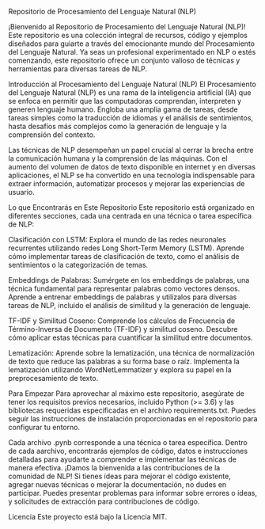 Repositorio de Procesamiento del Lenguaje Natural (NLP)

¡Bienvenido al Repositorio de Procesamiento del Lenguaje Natural (NLP)! Este repositorio es una colección integral de recursos, código y ejemplos diseñados para guiarte a través del emocionante mundo del Procesamiento del Lenguaje Natural. Ya seas un profesional experimentado en NLP o estés comenzando, este repositorio ofrece un conjunto valioso de técnicas y herramientas para diversas tareas de NLP.

Introducción al Procesamiento del Lenguaje Natural (NLP)
El Procesamiento del Lenguaje Natural (NLP) es una rama de la inteligencia artificial (IA) que se enfoca en permitir que las computadoras comprendan, interpreten y generen lenguaje humano. Engloba una amplia gama de tareas, desde tareas simples como la traducción de idiomas y el análisis de sentimientos, hasta desafíos más complejos como la generación de lenguaje y la comprensión del contexto.

Las técnicas de NLP desempeñan un papel crucial al cerrar la brecha entre la comunicación humana y la comprensión de las máquinas. Con el aumento del volumen de datos de texto disponible en internet y en diversas aplicaciones, el NLP se ha convertido en una tecnología indispensable para extraer información, automatizar procesos y mejorar las experiencias de usuario.

Lo que Encontrarás en Este Repositorio
Este repositorio está organizado en diferentes secciones, cada una centrada en una técnica o tarea específica de NLP:

Clasificación con LSTM: Explora el mundo de las redes neuronales recurrentes utilizando redes Long Short-Term Memory (LSTM). Aprende cómo implementar tareas de clasificación de texto, como el análisis de sentimientos o la categorización de temas.

Embeddings de Palabras: Sumérgete en los embeddings de palabras, una técnica fundamental para representar palabras como vectores densos. Aprende a entrenar embeddings de palabras y utilízalos para diversas tareas de NLP, incluido el análisis de similitud y la generación de lenguaje.

TF-IDF y Similitud Coseno: Comprende los cálculos de Frecuencia de Término-Inversa de Documento (TF-IDF) y similitud coseno. Descubre cómo aplicar estas técnicas para cuantificar la similitud entre documentos.

Lematización: Aprende sobre la lematización, una técnica de normalización de texto que reduce las palabras a su forma base o raíz. Implementa la lematización utilizando WordNetLemmatizer y explora su papel en la preprocesamiento de texto.

Para Empezar
Para aprovechar al máximo este repositorio, asegúrate de tener los requisitos previos necesarios, incluido Python (>= 3.6) y las bibliotecas requeridas especificadas en el archivo requirements.txt. Puedes seguir las instrucciones de instalación proporcionadas en el repositorio para configurar tu entorno.

Cada archivo .pynb corresponde a una técnica o tarea específica. Dentro de cada aarchivo, encontrarás ejemplos de código, datos e instrucciones detalladas para ayudarte a comprender e implementar las técnicas de manera efectiva.
¡Damos la bienvenida a las contribuciones de la comunidad de NLP! Si tienes ideas para mejorar el código existente, agregar nuevas técnicas o mejorar la documentación, no dudes en participar. Puedes presentar problemas para informar sobre errores o ideas, y solicitudes de extracción para contribuciones de código.

Licencia
Este proyecto está bajo la Licencia MIT.
